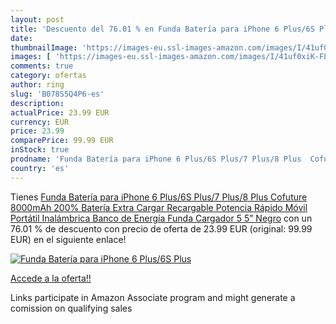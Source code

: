 ```yaml
---
layout: post
title: 'Descuento del 76.01 % en Funda Batería para iPhone 6 Plus/6S Plus'
date: 
thumbnailImage: 'https://images-eu.ssl-images-amazon.com/images/I/41uf0xiK-FL._SL200_.jpg'
images: [ 'https://images-eu.ssl-images-amazon.com/images/I/41uf0xiK-FL._SL200_.jpg' ]
comments: true
category: ofertas
author: ring
slug: 'B078S5Q4P6-es'
description:
actualPrice: 23.99 EUR
currency: EUR
price: 23.99
comparePrice: 99.99 EUR
inStock: true
prodname: 'Funda Batería para iPhone 6 Plus/6S Plus/7 Plus/8 Plus  Cofuture 8000mAh 200% Batería Extra Cargar Recargable Potencia Rápido Móvil Portátil Inalámbrica Banco de Energía Funda Cargador  5 5”  Negro'
country: 'es'
---
```


Tienes [Funda Batería para iPhone 6 Plus/6S Plus/7 Plus/8 Plus  Cofuture 8000mAh 200% Batería Extra Cargar Recargable Potencia Rápido Móvil Portátil Inalámbrica Banco de Energía Funda Cargador  5 5”  Negro](https://www.amazon.es/dp/B078S5Q4P6/?tag=tolees-21) con un 76.01 % de descuento con precio de oferta de 23.99 EUR (original: 99.99 EUR) en el siguiente enlace!

[![Funda Batería para iPhone 6 Plus/6S Plus](https://images-eu.ssl-images-amazon.com/images/I/41uf0xiK-FL._SL200_.jpg)](https://www.amazon.es/dp/B078S5Q4P6/?tag=tolees-21)

[Accede a la oferta!!](https://www.amazon.es/dp/B078S5Q4P6/?tag=tolees-21)

Links participate in Amazon Associate program and might generate a comission on qualifying sales


